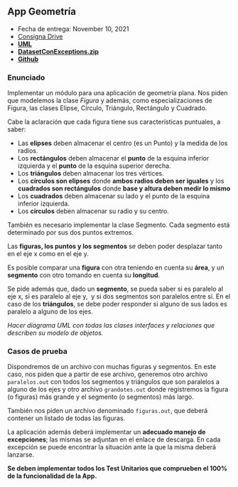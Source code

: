 ## App Geometría

- Fecha de entrega: November 10, 2021
- [Consigna Drive](https://docs.google.com/document/d/16QhDiEd8zZwztzrlzCJk57eg8UuqCTuNmFJiSBB6bI0/edit?usp=sharing)
- **[UML](https://drive.google.com/file/d/1JiV_bXJT99jo4M-Ij9N8cr0fDx_czt76/view?usp=sharing)**
- **[DatasetConExceptions.zip](https://drive.google.com/file/d/1W6hgHdpZUtAux7KwPnuf36UpckJd_08N/view?usp=sharing)**
- **[Github](https://github.com/MarianaM02/poo1-tpo-grupal-teoth)**

### Enunciado

Implementar un módulo para una aplicación de geometría plana. Nos piden que modelemos la clase *Figura* y además, como especializaciones de Figura, las clases Elipse, Círculo, Triángulo, Rectángulo y Cuadrado.

Cabe la aclaración que cada figura tiene sus características puntuales, a saber:

- Las **elipses** deben almacenar el centro (es un Punto) y la medida de los radios.
- Los **rectángulos** deben almacenar el **punto** de la esquina inferior izquierda y el **punto** de la esquina superior derecha.
- Los **triángulos** deben almacenar los tres vértices.
- Los **círculos son elipses** donde **ambos radios deben ser iguales** y los **cuadrados son rectángulos** donde **base y altura deben medir lo mismo**
- Los **cuadrados** deben almacenar su lado y el punto de la esquina inferior izquierda.
- Los **círculos** deben almacenar su radio y su centro.

También es necesario implementar la clase Segmento. Cada segmento está determinado por sus dos puntos extremos.

Las **figuras, los puntos y los segmentos** se deben poder desplazar tanto en el eje x como en el eje y.

Es posible comparar una **figura** con otra teniendo en cuenta su **área**, y un **segmento** con otro tomando en cuenta su **longitud**.

Se pide además que, dado un **segmento**, se pueda saber si es paralelo al eje x, si es paralelo al eje y,  y si dos segmentos son paralelos entre sí. En el caso de los **triángulos**, se debe poder responder si alguno de sus lados es paralelo a alguno de los ejes.

*Hacer diagrama UML con todas las clases interfaces y relaciones que describen su modelo de objetos.*

### Casos de prueba

Dispondremos de un archivo con muchas figuras y segmentos. En este caso, nos piden que a partir de ese archivo, generemos otro archivo `paralelos.out` con todos los segmentos y triángulos que son paralelos a alguno de los ejes y otro archivo `grandotes.out` donde registremos la figura (o figuras) más grande y el segmento (o segmentos) más largo.

También nos piden un archivo denominado `figuras.out`, que deberá contener un listado de todas las figuras.

La aplicación además deberá implementar un **adecuado manejo de excepciones**; las mismas se adjuntan en el enlace de descarga. En cada excepción se puede encontrar la situación ante la que la misma deberá lanzarse.

**Se deben implementar todos los Test Unitarios que comprueben el 100% de la funcionalidad de la App.**
